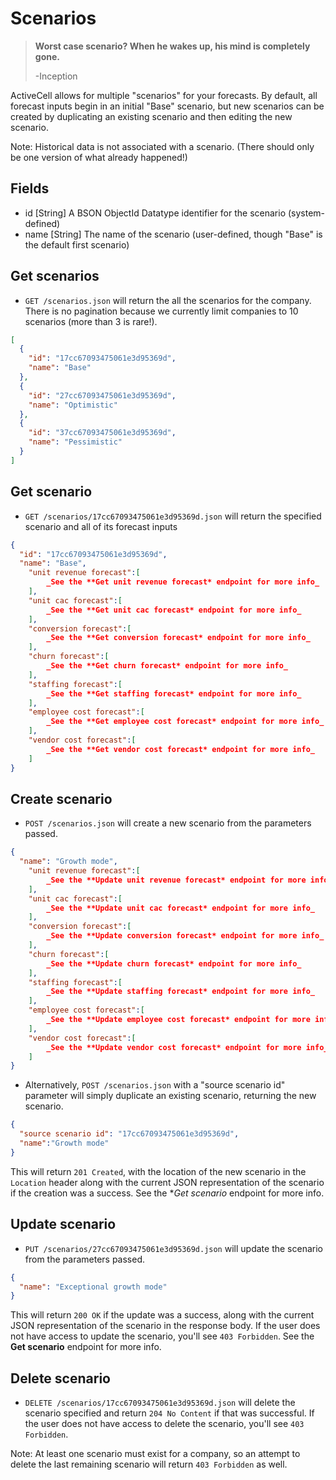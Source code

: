 Scenarios
=========

> **Worst case scenario? When he wakes up, his mind is completely gone.**
>
> -Inception

ActiveCell allows for multiple "scenarios" for your forecasts. By default, all forecast inputs begin in an initial "Base" scenario, but new scenarios can be created by duplicating an existing scenario and then editing the new scenario.

Note: Historical data is not associated with a scenario. (There should only be one version of what already happened!)


Fields
------

* id [String] A BSON ObjectId Datatype identifier for the scenario (system-defined)
* name [String] The name of the scenario (user-defined, though "Base" is the default first scenario)


Get scenarios
------------

* `GET /scenarios.json` will return the all the scenarios for the company. There is no pagination because we currently limit companies to 10 scenarios (more than 3 is rare!).

```json
[
  {
    "id": "17cc67093475061e3d95369d",
    "name": "Base"
  },
  {
    "id": "27cc67093475061e3d95369d",
    "name": "Optimistic"
  },
  {
    "id": "37cc67093475061e3d95369d",
    "name": "Pessimistic"
  }
]
```


Get scenario
-----------

* `GET /scenarios/17cc67093475061e3d95369d.json` will return the specified scenario and all of its forecast inputs

```json
{
  "id": "17cc67093475061e3d95369d",
  "name": "Base",
	"unit revenue forecast":[
		_See the **Get unit revenue forecast* endpoint for more info_
	],
	"unit cac forecast":[
		_See the **Get unit cac forecast* endpoint for more info_
	],
	"conversion forecast":[
		_See the **Get conversion forecast* endpoint for more info_
	],
	"churn forecast":[
		_See the **Get churn forecast* endpoint for more info_
	],
	"staffing forecast":[
		_See the **Get staffing forecast* endpoint for more info_
	],
	"employee cost forecast":[
		_See the **Get employee cost forecast* endpoint for more info_
	],
	"vendor cost forecast":[
		_See the **Get vendor cost forecast* endpoint for more info_
	]
}
```


Create scenario
--------------

* `POST /scenarios.json` will create a new scenario from the parameters passed.

```json
{
  "name": "Growth mode",
	"unit revenue forecast":[
		_See the **Update unit revenue forecast* endpoint for more info_
	],
	"unit cac forecast":[
		_See the **Update unit cac forecast* endpoint for more info_
	],
	"conversion forecast":[
		_See the **Update conversion forecast* endpoint for more info_
	],
	"churn forecast":[
		_See the **Update churn forecast* endpoint for more info_
	],
	"staffing forecast":[
		_See the **Update staffing forecast* endpoint for more info_
	],
	"employee cost forecast":[
		_See the **Update employee cost forecast* endpoint for more info_
	],
	"vendor cost forecast":[
		_See the **Update vendor cost forecast* endpoint for more info_
	]
}
```

* Alternatively, `POST /scenarios.json` with a "source scenario id" parameter will simply duplicate an existing scenario, returning the new scenario.

```json
{
  "source scenario id": "17cc67093475061e3d95369d",
  "name":"Growth mode"
}
```

This will return `201 Created`, with the location of the new scenario in the `Location` header along with the current JSON representation of the scenario if the creation was a success. See the **Get scenario* endpoint for more info.


Update scenario
--------------

* `PUT /scenarios/27cc67093475061e3d95369d.json` will update the scenario from the parameters passed.

```json
{
  "name": "Exceptional growth mode"
}
```

This will return `200 OK` if the update was a success, along with the current JSON representation of the scenario in the response body. If the user does not have access to update the scenario, you'll see `403 Forbidden`. See the **Get scenario** endpoint for more info.


Delete scenario
-------------

* `DELETE /scenarios/17cc67093475061e3d95369d.json` will delete the scenario specified and return `204 No Content` if that was successful. If the user does not have access to delete the scenario, you'll see `403 Forbidden`.

Note: At least one scenario must exist for a company, so an attempt to delete the last remaining scenario will return `403 Forbidden` as well.